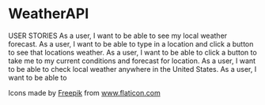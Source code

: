 # WeatherAPI

USER STORIES
As a user, I want to be able to see my local weather forecast.
As a user, I want to be able to type in a location and click a button to see that locations weather.
As a user, I want to be able to click a button to take me to my current conditions and forecast for location.
As a user, I want to be able to check local weather anywhere in the United States.
As a user, I want to be able to 



<div>Icons made by <a href="http://www.freepik.com/" title="Freepik">Freepik</a> from <a href="https://www.flaticon.com/" title="Flaticon">www.flaticon.com</a></div>
